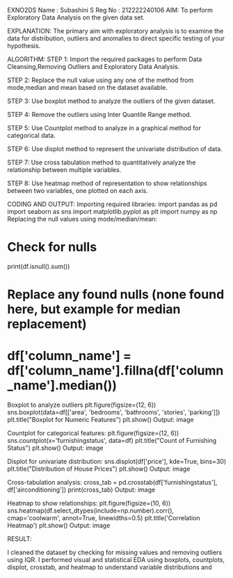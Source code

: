 EXNO2DS
Name : Subashini S
Reg No : 212222240106
AIM:
To perform Exploratory Data Analysis on the given data set.

EXPLANATION:
The primary aim with exploratory analysis is to examine the data for distribution, outliers and anomalies to direct specific testing of your hypothesis.

ALGORITHM:
STEP 1: Import the required packages to perform Data Cleansing,Removing Outliers and Exploratory Data Analysis.

STEP 2: Replace the null value using any one of the method from mode,median and mean based on the dataset available.

STEP 3: Use boxplot method to analyze the outliers of the given dataset.

STEP 4: Remove the outliers using Inter Quantile Range method.

STEP 5: Use Countplot method to analyze in a graphical method for categorical data.

STEP 6: Use displot method to represent the univariate distribution of data.

STEP 7: Use cross tabulation method to quantitatively analyze the relationship between multiple variables.

STEP 8: Use heatmap method of representation to show relationships between two variables, one plotted on each axis.

CODING AND OUTPUT:
Importing required libraries:
import pandas as pd
import seaborn as sns
import matplotlib.pyplot as plt
import numpy as np
Replacing the null values using mode/median/mean:
# Check for nulls
print(df.isnull().sum())

# Replace any found nulls (none found here, but example for median replacement)
# df['column_name'] = df['column_name'].fillna(df['column_name'].median())
Boxplot to analyze outliers
plt.figure(figsize=(12, 6))
sns.boxplot(data=df[['area', 'bedrooms', 'bathrooms', 'stories', 'parking']])
plt.title("Boxplot for Numeric Features")
plt.show()
Output:
image

Countplot for categorical features:
plt.figure(figsize=(12, 6))
sns.countplot(x='furnishingstatus', data=df)
plt.title("Count of Furnishing Status")
plt.show()
Output:
image

Displot for univariate distribution:
sns.displot(df['price'], kde=True, bins=30)
plt.title("Distribution of House Prices")
plt.show()
Output:
image

Cross-tabulation analysis:
cross_tab = pd.crosstab(df['furnishingstatus'], df['airconditioning'])
print(cross_tab)
Output:
image

Heatmap to show relationships:
plt.figure(figsize=(10, 6))
sns.heatmap(df.select_dtypes(include=np.number).corr(), cmap='coolwarm', annot=True, linewidths=0.5)
plt.title('Correlation Heatmap')
plt.show()
Output:
image

RESULT:

I cleaned the dataset by checking for missing values and removing outliers using IQR. I performed visual and statistical EDA using boxplots, countplots, displot, crosstab, and heatmap to understand variable distributions and
